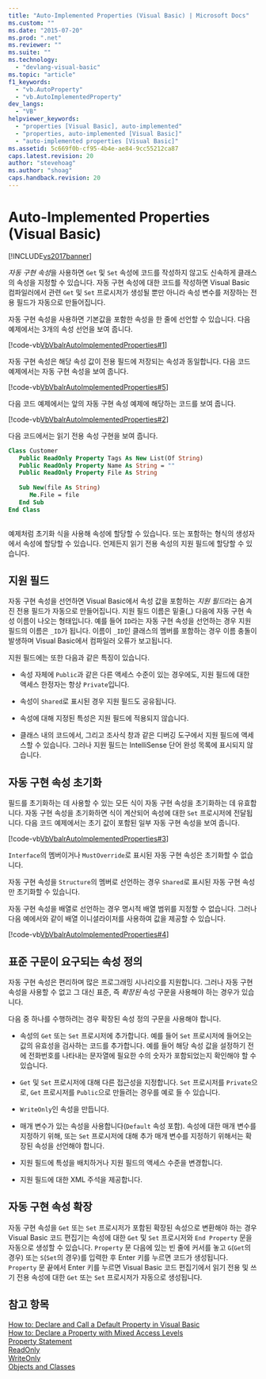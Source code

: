 ```yaml
---
title: "Auto-Implemented Properties (Visual Basic) | Microsoft Docs"
ms.custom: ""
ms.date: "2015-07-20"
ms.prod: ".net"
ms.reviewer: ""
ms.suite: ""
ms.technology: 
  - "devlang-visual-basic"
ms.topic: "article"
f1_keywords: 
  - "vb.AutoProperty"
  - "vb.AutoImplementedProperty"
dev_langs: 
  - "VB"
helpviewer_keywords: 
  - "properties [Visual Basic], auto-implemented"
  - "properties, auto-implemented [Visual Basic]"
  - "auto-implemented properties [Visual Basic]"
ms.assetid: 5c669f0b-cf95-4b4e-ae84-9cc55212ca87
caps.latest.revision: 20
author: "stevehoag"
ms.author: "shoag"
caps.handback.revision: 20
---
```

# Auto-Implemented Properties (Visual Basic)
[!INCLUDE[vs2017banner](../../../../visual-basic/developing-apps/includes/vs2017banner.md)]

*자동 구현 속성*을 사용하면 `Get` 및 `Set` 속성에 코드를 작성하지 않고도 신속하게 클래스의 속성을 지정할 수 있습니다.  자동 구현 속성에 대한 코드를 작성하면 Visual Basic 컴파일러에서 관련 `Get` 및 `Set` 프로시저가 생성될 뿐만 아니라 속성 변수를 저장하는 전용 필드가 자동으로 만들어집니다.  
  
 자동 구현 속성을 사용하면 기본값을 포함한 속성을 한 줄에 선언할 수 있습니다.  다음 예제에서는 3개의 속성 선언을 보여 줍니다.  
  
 [!code-vb[VbVbalrAutoImplementedProperties#1](../../../../visual-basic/programming-guide/language-features/procedures/codesnippet/visualbasic/auto-implemented-propert_1_1.vb)]  
  
 자동 구현 속성은 해당 속성 값이 전용 필드에 저장되는 속성과 동일합니다.  다음 코드 예제에서는 자동 구현 속성을 보여 줍니다.  
  
 [!code-vb[VbVbalrAutoImplementedProperties#5](../../../../visual-basic/programming-guide/language-features/procedures/codesnippet/visualbasic/auto-implemented-propert_1_2.vb)]  
  
 다음 코드 예제에서는 앞의 자동 구현 속성 예제에 해당하는 코드를 보여 줍니다.  
  
 [!code-vb[VbVbalrAutoImplementedProperties#2](../../../../visual-basic/programming-guide/language-features/procedures/codesnippet/visualbasic/auto-implemented-propert_1_3.vb)]  
  
 다음 코드에서는 읽기 전용 속성 구현을 보여 줍니다.  
  
```vb  
Class Customer  
   Public ReadOnly Property Tags As New List(Of String)  
   Public ReadOnly Property Name As String = ""  
   Public ReadOnly Property File As String  
  
   Sub New(file As String)  
      Me.File = file  
   End Sub  
End Class  
  
```  
  
 예제처럼 초기화 식을 사용해 속성에 할당할 수 있습니다. 또는 포함하는 형식의 생성자에서 속성에 할당할 수 있습니다.  언제든지 읽기 전용 속성의 지원 필드에 할당할 수 있습니다.  
  
## 지원 필드  
 자동 구현 속성을 선언하면 Visual Basic에서 속성 값을 포함하는 *지원 필드*라는 숨겨진 전용 필드가 자동으로 만들어집니다.  지원 필드 이름은 밑줄\(\_\) 다음에 자동 구현 속성 이름이 나오는 형태입니다.  예를 들어 `ID`라는 자동 구현 속성을 선언하는 경우 지원 필드의 이름은 `_ID`가 됩니다.  이름이 `_ID`인 클래스의 멤버를 포함하는 경우 이름 충돌이 발생하며 Visual Basic에서 컴파일러 오류가 보고됩니다.  
  
 지원 필드에는 또한 다음과 같은 특징이 있습니다.  
  
-   속성 자체에 `Public`과 같은 다른 액세스 수준이 있는 경우에도, 지원 필드에 대한 액세스 한정자는 항상 `Private`입니다.  
  
-   속성이 `Shared`로 표시된 경우 지원 필드도 공유됩니다.  
  
-   속성에 대해 지정된 특성은 지원 필드에 적용되지 않습니다.  
  
-   클래스 내의 코드에서, 그리고 조사식 창과 같은 디버깅 도구에서 지원 필드에 액세스할 수 있습니다.  그러나 지원 필드는 IntelliSense 단어 완성 목록에 표시되지 않습니다.  
  
## 자동 구현 속성 초기화  
 필드를 초기화하는 데 사용할 수 있는 모든 식이 자동 구현 속성을 초기화하는 데 유효합니다.  자동 구현 속성을 초기화하면 식이 계산되어 속성에 대한 `Set` 프로시저에 전달됩니다.  다음 코드 예제에서는 초기 값이 포함된 일부 자동 구현 속성을 보여 줍니다.  
  
 [!code-vb[VbVbalrAutoImplementedProperties#3](../../../../visual-basic/programming-guide/language-features/procedures/codesnippet/visualbasic/auto-implemented-propert_1_4.vb)]  
  
 `Interface`의 멤버이거나 `MustOverride`로 표시된 자동 구현 속성은 초기화할 수 없습니다.  
  
 자동 구현 속성을 `Structure`의 멤버로 선언하는 경우 `Shared`로 표시된 자동 구현 속성만 초기화할 수 있습니다.  
  
 자동 구현 속성을 배열로 선언하는 경우 명시적 배열 범위를 지정할 수 없습니다.  그러나 다음 예에서와 같이 배열 이니셜라이저를 사용하여 값을 제공할 수 있습니다.  
  
 [!code-vb[VbVbalrAutoImplementedProperties#4](../../../../visual-basic/programming-guide/language-features/procedures/codesnippet/visualbasic/auto-implemented-propert_1_5.vb)]  
  
## 표준 구문이 요구되는 속성 정의  
 자동 구현 속성은 편리하며 많은 프로그래밍 시나리오를 지원합니다.  그러나 자동 구현 속성을 사용할 수 없고 그 대신 표준, 즉 *확장된* 속성 구문을 사용해야 하는 경우가 있습니다.  
  
 다음 중 하나를 수행하려는 경우 확장된 속성 정의 구문을 사용해야 합니다.  
  
-   속성의 `Get` 또는 `Set` 프로시저에 추가합니다. 예를 들어 `Set` 프로시저에 들어오는 값의 유효성을 검사하는 코드를 추가합니다.  예를 들어 해당 속성 값을 설정하기 전에 전화번호를 나타내는 문자열에 필요한 수의 숫자가 포함되었는지 확인해야 할 수 있습니다.  
  
-   `Get` 및 `Set` 프로시저에 대해 다른 접근성을 지정합니다.  `Set` 프로시저를 `Private`으로, `Get` 프로시저를 `Public`으로 만들려는 경우를 예로 들 수 있습니다.  
  
-   `WriteOnly`인 속성을 만듭니다.  
  
-   매개 변수가 있는 속성을 사용합니다\(`Default` 속성 포함\).  속성에 대한 매개 변수를 지정하기 위해, 또는 `Set` 프로시저에 대해 추가 매개 변수를 지정하기 위해서는 확장된 속성을 선언해야 합니다.  
  
-   지원 필드에 특성을 배치하거나 지원 필드의 액세스 수준을 변경합니다.  
  
-   지원 필드에 대한 XML 주석을 제공합니다.  
  
## 자동 구현 속성 확장  
 자동 구현 속성을 `Get` 또는 `Set` 프로시저가 포함된 확장된 속성으로 변환해야 하는 경우 Visual Basic 코드 편집기는 속성에 대한 `Get` 및 `Set` 프로시저와 `End Property` 문을 자동으로 생성할 수 있습니다.  `Property` 문 다음에 있는 빈 줄에 커서를 놓고 `G`\(`Get`의 경우\) 또는 `S`\(`Set`의 경우\)를 입력한 후 Enter 키를 누르면 코드가 생성됩니다.  `Property` 문 끝에서 Enter 키를 누르면 Visual Basic 코드 편집기에서 읽기 전용 및 쓰기 전용 속성에 대한 `Get` 또는 `Set` 프로시저가 자동으로 생성됩니다.  
  
## 참고 항목  
 [How to: Declare and Call a Default Property in Visual Basic](../../../../visual-basic/programming-guide/language-features/procedures/how-to-declare-and-call-a-default-property.md)   
 [How to: Declare a Property with Mixed Access Levels](../../../../visual-basic/programming-guide/language-features/procedures/how-to-declare-a-property-with-mixed-access-levels.md)   
 [Property Statement](../../../../visual-basic/language-reference/statements/property-statement.md)   
 [ReadOnly](../../../../visual-basic/language-reference/modifiers/readonly.md)   
 [WriteOnly](../../../../visual-basic/language-reference/modifiers/writeonly.md)   
 [Objects and Classes](../../../../visual-basic/programming-guide/language-features/objects-and-classes/index.md)